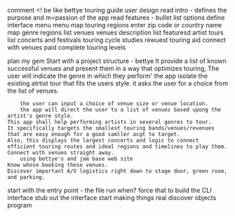 comment
<! be like bettye touring guide
user design
read intro - defines the purpose and m=passion of the app
read features - bullet list options define interface menu
menu
map touring regions enter zip code or country name
map genre regions
list venues
venues description
list featuresd artist tours
list concerts and festivals
touring cycle studies
rewuest touring aid
connect with venues paid
complete touring levels

plan my gem
Start with a project structure - bettye
    It provide a list of known successful venues and present them in a way that optimizes touring,
        The user will indicate the genre in which they perform'
        the app isolate the esisting atrtist tour that fits the users style.
        it asks the user for a choice from the list of venues.
        
        the user can input a choice of venue size or venue location.
        the app will direct the user to a list of venues based upong the artist's genre style.
    This app shall help performing artists in several genres to tour.
    It specifically targets the smallest touring bands/venues/revenues that are easy enough for a good samller acgt to target.
    Also, this displays the largest concerts and logic to connect efficient touring routes and ideal regions and timelines to play them.
    Connect with venues straight away.
        using bettye's and jam base web site
    Know whose booking these venues.
    Discover important A/V logistics right down to stage door, green room, and parking.

start with the entry point - the file run when?
force that to build the CLI interface
stub out the interface
start making things real
discover objects
program

